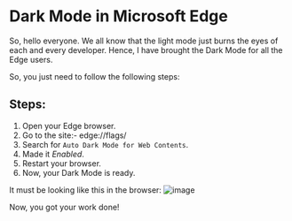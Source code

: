 # Dark Mode in Microsoft Edge
So, hello everyone. We all know that the light mode just burns the eyes of each and every developer. Hence, I have brought the Dark Mode for all the Edge users.

So, you just need to follow the following steps:

## Steps:
1. Open your Edge browser.
2. Go to the site:- edge://flags/
3. Search for `Auto Dark Mode for Web Contents`.
4. Made it *Enabled*.
5. Restart your browser.
6. Now, your Dark Mode is ready.

It must be looking like this in the browser:
![image](https://user-images.githubusercontent.com/77664529/166961777-c2b22d2c-2e17-43e8-aa2f-3e357cdc28a3.png)

Now, you got your work done!
